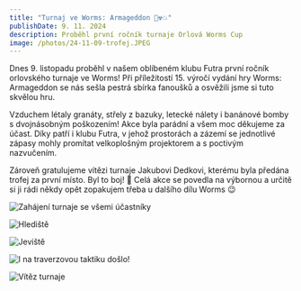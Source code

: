 ```yaml
---
title: "Turnaj ve Worms: Armageddon 🐛☢️💥"
publishDate: 9. 11. 2024
description: Proběhl první ročník turnaje Orlová Worms Cup
image: /photos/24-11-09-trofej.JPEG
---
```


Dnes 9. listopadu proběhl v našem oblíbeném klubu Futra první ročník orlovského turnaje ve Worms! Při příležitostí 15. výročí vydání hry Worms: Armageddon se nás sešla pestrá sbírka fanoušků a osvěžili jsme si tuto skvělou hru.

Vzduchem létaly granáty, střely z bazuky, letecké nálety i banánové bomby s dvojnásobným poškozením! Akce byla parádní a všem moc děkujeme za účast. Díky patří i klubu Futra, v jehož prostorách a zázemí se jednotlivé zápasy mohly promítat velkoplošným projektorem a s poctivým nazvučením.

Zároveň gratulujeme vítězi turnaje Jakubovi Dedkovi, kterému byla předána trofej za první místo. Byl to boj! 🙂 Celá akce se povedla na výbornou a určitě si ji rádi někdy opět zopakujem třeba u dalšího dílu Worms 😉

![Zahájení turnaje se všemi účastníky](/img/photos/24-11-09-ucastnici_turnaje.jpg "Zahájení turnaje se všemi účastníky")

![Hlediště](/img/photos/24-11-09-hlediste.JPEG "Hlediště")

![Jeviště](/img/photos/24-11-09-jeviste.JPEG "Jeviště")

![I na traverzovou taktiku došlo!](/img/photos/24-11-09-traverzy_everywhere.JPEG "I na traverzovou taktiku došlo!")

![Vítěz turnaje](/img/photos/24-11-09-vitez.JPEG "Vítěz turnaje")
